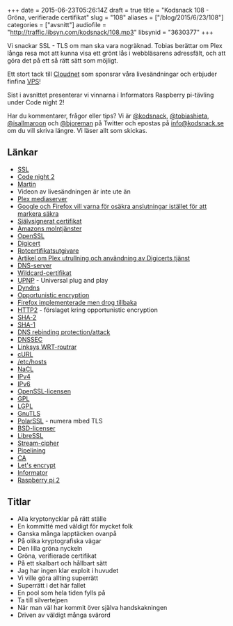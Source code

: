 +++
date = 2015-06-23T05:26:14Z
draft = true
title = "Kodsnack 108 - Gröna, verifierade certifikat"
slug = "108"
aliases = ["/blog/2015/6/23/108"]
categories = ["avsnitt"]
audiofile = "http://traffic.libsyn.com/kodsnack/108.mp3"
libsynid = "3630377"
+++

Vi snackar SSL - TLS om man ska vara nogräknad. Tobias berättar om Plex långa resa mot att kunna visa ett  grönt lås i webbläsarens adressfält, och att göra det på ett så rätt sätt som möjligt.

Ett stort tack till [Cloudnet](http://www.cloudnet.se) som sponsrar våra livesändningar och erbjuder finfina  [VPS](http://en.wikipedia.org/wiki/Virtual_private_server)!

Sist i avsnittet presenterar vi vinnarna i Informators Raspberry pi-tävling under Code night 2!

Har du kommentarer, frågor eller tips? Vi är [@kodsnack](https://www.twitter.com/kodsnack), [@tobiashieta](https://www.twitter.com/tobiashieta), [@isallmaroon](https://www.twitter.com/isallmaroon) och [@bjoreman](https://www.twitter.com/bjoreman) på Twitter och epostas på [info@kodsnack.se](mailto:info@kodsnack.se) om du vill skriva längre. Vi läser allt som skickas.

## Länkar ##
* [SSL](https://en.wikipedia.org/wiki/Transport_Layer_Security)
* [Code night 2](http://event.computersweden.se/codenight2/)
* [Martin](https://twitter.com/grapefrukt/)
* Videon av livesändningen är inte ute än
* [Plex mediaserver](https://support.plex.tv/hc/en-us/categories/200007567-Plex-Media-Server)
* [Google och Firefox vill varna för osäkra anslutningar istället för att markera säkra](https://www.chromium.org/Home/chromium-security/marking-http-as-non-secure)
* [Självsignerat certifikat](https://en.wikipedia.org/wiki/Self-signed_certificate)
* [Amazons molntjänster](http://aws.amazon.com/)
* [OpenSSL](https://en.wikipedia.org/wiki/OpenSSL)
* [Digicert](https://en.wikipedia.org/wiki/DigiCert)
* [Rotcertifikatsutgivare](https://en.wikipedia.org/wiki/Certificate_authority)
* [Artikel om Plex utrullning och användning av Digicerts tjänst](http://www.infosecurity-magazine.com/news/plex-mounts-huge-digicert)
* [DNS-server](https://en.wikipedia.org/wiki/Name_server)
* [Wildcard-certifikat](https://en.wikipedia.org/wiki/Wildcard_certificate)
* [UPNP](https://en.wikipedia.org/wiki/Universal_Plug_and_Play) - Universal plug and play
* [Dyndns](https://en.wikipedia.org/wiki/Dynamic_DNS)
* [Opportunistic encryption](https://en.wikipedia.org/wiki/Opportunistic_encryption)
* [Firefox implementerade men drog tillbaka](http://arstechnica.com/security/2015/04/firefox-disables-opportunistic-encryption-to-fix-https-crippling-bug/)
* [HTTP2](http://httpwg.github.io/http-extensions/encryption.html) - förslaget kring opportunistic encryption
* [SHA-2](https://en.wikipedia.org/wiki/SHA-2)
* [SHA-1](https://en.wikipedia.org/wiki/SHA-1)
* [DNS rebinding protection/attack](https://en.wikipedia.org/wiki/DNS_rebinding)
* [DNSSEC](https://en.wikipedia.org/wiki/Domain_Name_System_Security_Extensions)
* [Linksys WRT-routrar](http://www.linksys.com/us/wireless-routers/c/wrt-wireless-routers/)
* [cURL](https://en.wikipedia.org/wiki/CURL)
* [/etc/hosts](https://en.wikipedia.org/wiki/Hosts_%28file%29)
* [NaCL](https://en.wikipedia.org/wiki/NaCl_%28software%29)
* [IPv4](https://en.wikipedia.org/wiki/IPv4)
* [IPv6](https://en.wikipedia.org/wiki/IPv6)
* [OpenSSL-licensen](https://en.wikipedia.org/wiki/OpenSSL#Licensing)
* [GPL](https://en.wikipedia.org/wiki/GNU_General_Public_License)
* [LGPL](https://en.wikipedia.org/wiki/GNU_Lesser_General_Public_License)
* [GnuTLS](https://en.wikipedia.org/wiki/GnuTLS)
* [PolarSSL](https://tls.mbed.org/) - numera mbed TLS
* [BSD-licenser](https://en.wikipedia.org/wiki/BSD_licenses)
* [LibreSSL](https://en.wikipedia.org/wiki/LibreSSL)
* [Stream-cipher](https://en.wikipedia.org/wiki/Stream_cipher)
* [Pipelining](https://en.wikipedia.org/wiki/HTTP_pipelining)
* [CA](https://en.wikipedia.org/wiki/Certificate_authority)
* [Let's encrypt](https://en.wikipedia.org/wiki/Let%27s_Encrypt)
* [Informator](http://informator.se/)
* [Raspberry pi 2](https://en.wikipedia.org/wiki/Raspberry_Pi)

## Titlar ##
* Alla kryptonycklar på rätt ställe
* En kommitté med väldigt för mycket folk
* Ganska många lapptäcken ovanpå
* På olika kryptografiska vägar
* Den lilla gröna nyckeln
* Gröna, verifierade certifikat
* På ett skalbart och hållbart sätt
* Jag har ingen klar exploit i huvudet
* Vi ville göra allting superrätt
* Superrätt i det här fallet
* En pool som hela tiden fylls på
* Ta till silvertejpen
* När man väl har kommit över själva handskakningen
* Driven av väldigt många svärord